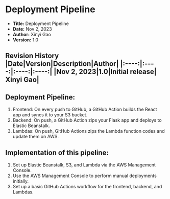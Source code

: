 # Deployment Pipeline
- **Title:** Deployment Pipeline
- **Date:** Nov 2, 2023
- **Author:** Xinyi Gao
- **Version:** 1.0

**Revision History**
|Date|Version|Description|Author|
|:----:|:----:|:----:|:----:|
|Nov 2, 2023|1.0|Initial release| Xinyi Gao|
-------------


## Deployment Pipeline:
1.	Frontend: On every push to GitHub, a GitHub Action builds the React app and syncs it to your S3 bucket.
2.	Backend: On push, a GitHub Action zips your Flask app and deploys to Elastic Beanstalk.
3.	Lambdas: On push, GitHub Actions zips the Lambda function codes and update them on AWS.

## Implementation of this pipeline:
1.	Set up Elastic Beanstalk, S3, and Lambda via the AWS Management Console.
2.	Use the AWS Management Console to perform manual deployments initially.
3.	Set up a basic GitHub Actions workflow for the frontend, backend, and Lambdas.
